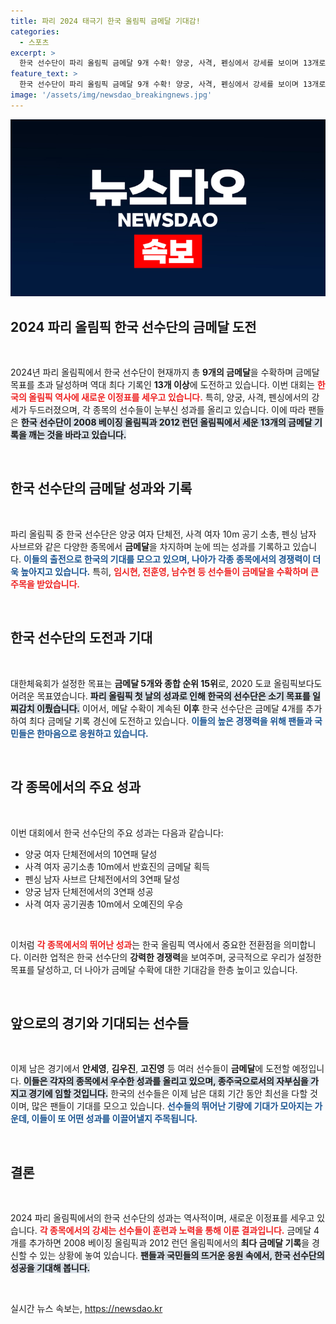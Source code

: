 ```yaml
---
title: 파리 2024 태극기 한국 올림픽 금메달 기대감!
categories:
  - 스포츠
excerpt: >
  한국 선수단이 파리 올림픽 금메달 9개 수확! 양궁, 사격, 펜싱에서 강세를 보이며 13개로 역대 최다 금메달 경신에 도전. 금빛의 여정을 함께 하세요!
feature_text: >
  한국 선수단이 파리 올림픽 금메달 9개 수확! 양궁, 사격, 펜싱에서 강세를 보이며 13개로 역대 최다 금메달 경신에 도전. 금빛의 여정을 함께 하세요!
image: '/assets/img/newsdao_breakingnews.jpg'
---
```


<p><img src="/assets/img/newsdao_breakingnews.jpg" alt="cryptoinkorea 속보" /></p>

<h2 data-ke-size="size26">2024 파리 올림픽 한국 선수단의 금메달 도전</h2>

<p data-ke-size="size16">&nbsp;</p>

<p data-ke-size="size16">2024년 파리 올림픽에서 한국 선수단이 현재까지 총 <b>9개의 금메달</b>을 수확하며 금메달 목표를 초과 달성하며 역대 최다 기록인 <b>13개 이상</b>에 도전하고 있습니다. 이번 대회는 <b><span style="color: #ee2323;">한국의 올림픽 역사에 새로운 이정표를 세우고 있습니다.</span></b> 특히, 양궁, 사격, 펜싱에서의 강세가 두드러졌으며, 각 종목의 선수들이 눈부신 성과를 올리고 있습니다. 이에 따라 팬들은 <b><span style="background-color: #21538527;">한국 선수단이 2008 베이징 올림픽과 2012 런던 올림픽에서 세운 13개의 금메달 기록을 깨는 것을 바라고 있습니다.</span></b> </p>

<p data-ke-size="size16">&nbsp;</p>

<h2 data-ke-size="size26">한국 선수단의 금메달 성과와 기록</h2>

<p data-ke-size="size16">&nbsp;</p>

<p data-ke-size="size16">파리 올림픽 중 한국 선수단은 양궁 여자 단체전, 사격 여자 10m 공기 소총, 펜싱 남자 사브르와 같은 다양한 종목에서 <b>금메달</b>을 차지하며 눈에 띄는 성과를 기록하고 있습니다. <b><span style="color: #1a5490;">이들의 출전으로 한국의 기대를 모으고 있으며, 나아가 각종 종목에서의 경쟁력이 더욱 높아지고 있습니다.</span></b> 특히, <b><span style="color: #ee2323;">임시현, 전훈영, 남수현 등 선수들이 금메달을 수확하며 큰 주목을 받았습니다.</span></b></p>

<p data-ke-size="size16">&nbsp;</p>

<h2 data-ke-size="size26">한국 선수단의 도전과 기대</h2>

<p data-ke-size="size16">&nbsp;</p>

<p data-ke-size="size16">대한체육회가 설정한 목표는 <b>금메달 5개와 종합 순위 15위</b>로, 2020 도쿄 올림픽보다도 어려운 목표였습니다. <b><span style="background-color: #21538527;">파리 올림픽 첫 날의 성과로 인해 한국의 선수단은 소기 목표를 일찌감치 이뤘습니다.</span></b> 이어서, 메달 수확이 계속된 <b>이후</b> 한국 선수단은 금메달 4개를 추가하여 최다 금메달 기록 경신에 도전하고 있습니다. <b><span style="color: #1a5490;">이들의 높은 경쟁력을 위해 팬들과 국민들은 한마음으로 응원하고 있습니다.</span></b></p>

<p data-ke-size="size16">&nbsp;</p>

<h2 data-ke-size="size26">각 종목에서의 주요 성과</h2>

<p data-ke-size="size16">&nbsp;</p>

<p data-ke-size="size16">이번 대회에서 한국 선수단의 주요 성과는 다음과 같습니다:</p>

<ul>
    <li>양궁 여자 단체전에서의 10연패 달성</li>
    <li>사격 여자 공기소총 10m에서 반효진의 금메달 획득</li>
    <li>펜싱 남자 사브르 단체전에서의 3연패 달성</li>
    <li>양궁 남자 단체전에서의 3연패 성공</li>
    <li>사격 여자 공기권총 10m에서 오예진의 우승</li>
</ul>

<p data-ke-size="size16">&nbsp;</p>

<p data-ke-size="size16">이처럼 <b><span style="color: #ee2323;">각 종목에서의 뛰어난 성과</span></b>는 한국 올림픽 역사에서 중요한 전환점을 의미합니다. 이러한 업적은 한국 선수단의 <b>강력한 경쟁력</b>을 보여주며, 궁극적으로 우리가 설정한 목표를 달성하고, 더 나아가 금메달 수확에 대한 기대감을 한층 높이고 있습니다.</p>

<p data-ke-size="size16">&nbsp;</p>

<h2 data-ke-size="size26">앞으로의 경기와 기대되는 선수들</h2>

<p data-ke-size="size16">&nbsp;</p>

<p data-ke-size="size16">이제 남은 경기에서 <b>안세영</b>, <b>김우진</b>, <b>고진영</b> 등 여러 선수들이 <b>금메달</b>에 도전할 예정입니다. <b><span style="background-color: #21538527;">이들은 각자의 종목에서 우수한 성과를 올리고 있으며, 종주국으로서의 자부심을 가지고 경기에 임할 것입니다.</span></b> 한국의 선수들은 이제 남은 대회 기간 동안 최선을 다할 것이며, 많은 팬들이 기대를 모으고 있습니다. <b><span style="color: #1a5490;">선수들의 뛰어난 기량에 기대가 모아지는 가운데, 이들이 또 어떤 성과를 이끌어낼지 주목됩니다.</span></b></p>

<p data-ke-size="size16">&nbsp;</p>

<h2 data-ke-size="size26">결론</h2>

<p data-ke-size="size16">&nbsp;</p>

<p data-ke-size="size16">2024 파리 올림픽에서의 한국 선수단의 성과는 역사적이며, 새로운 이정표를 세우고 있습니다. <b><span style="color: #ee2323;">각 종목에서의 강세는 선수들이 훈련과 노력을 통해 이룬 결과입니다.</span></b> 금메달 4개를 추가하면 2008 베이징 올림픽과 2012 런던 올림픽에서의 <b>최다 금메달 기록</b>을 경신할 수 있는 상황에 놓여 있습니다. <b><span style="background-color: #21538527;">팬들과 국민들의 뜨거운 응원 속에서, 한국 선수단의 성공을 기대해 봅니다.</span></b></p>

<p data-ke-size="size16">&nbsp;</p>
실시간 뉴스 속보는, <a href="https://newsdao.kr" rel="dofollow">https://newsdao.kr</a>


